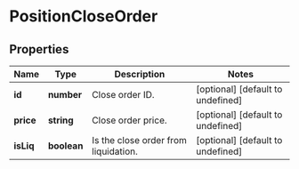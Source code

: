 # PositionCloseOrder

## Properties

Name | Type | Description | Notes
------------ | ------------- | ------------- | -------------
**id** | **number** | Close order ID. | [optional] [default to undefined]
**price** | **string** | Close order price. | [optional] [default to undefined]
**isLiq** | **boolean** | Is the close order from liquidation. | [optional] [default to undefined]

